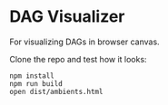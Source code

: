 # DAG Visualizer

For visualizing DAGs in browser canvas.

Clone the repo and test how it looks:
```
npm install
npm run build
open dist/ambients.html
``` 


